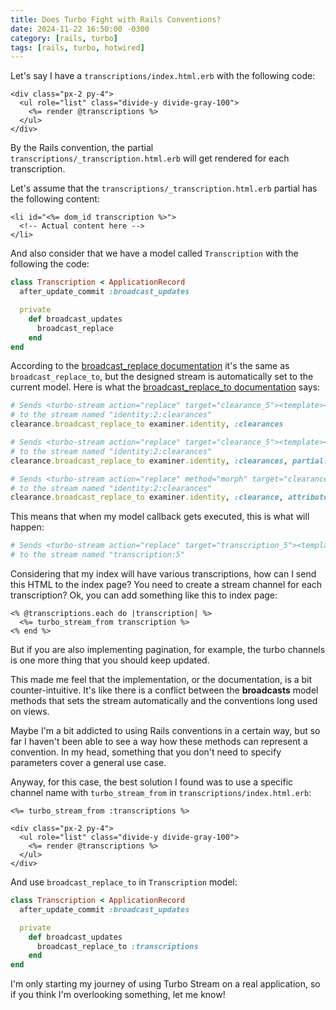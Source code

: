 ```yaml
---
title: Does Turbo Fight with Rails Conventions?
date: 2024-11-22 16:50:00 -0300
category: [rails, turbo]
tags: [rails, turbo, hotwired]
---
```


Let's say I have a `transcriptions/index.html.erb` with the following code:

```erb
<div class="px-2 py-4">
  <ul role="list" class="divide-y divide-gray-100">
    <%= render @transcriptions %>
  </ul>
</div>
```

By the Rails convention, the partial `transcriptions/_transcription.html.erb` will get rendered for each transcription.

Let's assume that the `transcriptions/_transcription.html.erb` partial has the following content:

```erb
<li id="<%= dom_id transcription %>">
  <!-- Actual content here -->
</li>
```

And also consider that we have a model called `Transcription` with the following the code:

```ruby
class Transcription < ApplicationRecord
  after_update_commit :broadcast_updates

  private
    def broadcast_updates
      broadcast_replace
    end
end
```

According to the [broadcast_replace documentation](https://www.rubydoc.info/gems/turbo-rails/Turbo%2FBroadcastable:broadcast_replace) it's the same as `broadcast_replace_to`, but the designed stream is automatically set to the current model. Here is what the [broadcast_replace_to documentation](https://www.rubydoc.info/gems/turbo-rails/Turbo%2FBroadcastable:broadcast_replace_to) says:

```ruby
# Sends <turbo-stream action="replace" target="clearance_5"><template><div id="clearance_5">My Clearance</div></template></turbo-stream>
# to the stream named "identity:2:clearances"
clearance.broadcast_replace_to examiner.identity, :clearances

# Sends <turbo-stream action="replace" target="clearance_5"><template><div id="clearance_5">Other partial</div></template></turbo-stream>
# to the stream named "identity:2:clearances"
clearance.broadcast_replace_to examiner.identity, :clearances, partial: "clearances/other_partial", locals: { a: 1 }

# Sends <turbo-stream action="replace" method="morph" target="clearance_5"><template><div id="clearance_5">Other partial</div></template></turbo-stream>
# to the stream named "identity:2:clearances"
clearance.broadcast_replace_to examiner.identity, :clearance, attributes: { method: :morph }, partial: "clearances/other_partial", locals: { a: 1 }
```

This means that when my model callback gets executed, this is what will happen:

```ruby
# Sends <turbo-stream action="replace" target="transcription_5"><template><li id="transcription_5">My Transcription Content</li></template></turbo-stream>
# to the stream named "transcription:5"
```

Considering that my index will have various transcriptions, how can I send this HTML to the index page? You need to create a stream channel for each transcription? Ok, you can add something like this to index page:

```erb
<% @transcriptions.each do |transcription| %>
  <%= turbo_stream_from transcription %>
<% end %>
```

But if you are also implementing pagination, for example, the turbo channels is one more thing that you should keep updated.

This made me feel that the implementation, or the documentation, is a bit counter-intuitive. It's like there is a conflict between the **broadcasts** model methods that sets the stream automatically and the conventions long used on views.

Maybe I'm a bit addicted to using Rails conventions in a certain way, but so far I haven't been able to see a way how these methods can represent a convention. In my head, something that you don't need to specify parameters cover a general use case.

Anyway, for this case, the best solution I found was to use a specific channel name with `turbo_stream_from` in `transcriptions/index.html.erb`:

```erb
<%= turbo_stream_from :transcriptions %>

<div class="px-2 py-4">
  <ul role="list" class="divide-y divide-gray-100">
    <%= render @transcriptions %>
  </ul>
</div>
```

And use `broadcast_replace_to` in `Transcription` model:

```ruby
class Transcription < ApplicationRecord
  after_update_commit :broadcast_updates

  private
    def broadcast_updates
      broadcast_replace_to :transcriptions
    end
end
```

I'm only starting my journey of using Turbo Stream on a real application, so if you think I'm overlooking something, let me know!